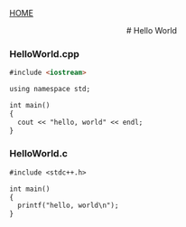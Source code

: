 <a href="./">HOME</a>

<center># Hello World</center>

### HelloWorld.cpp
```markdown
#include <iostream>

using namespace std;

int main()
{
  cout << "hello, world" << endl;
}
```

### HelloWorld.c
```markdown
#include <stdc++.h>

int main()
{
  printf("hello, world\n");
}
```
